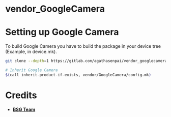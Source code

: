 # vendor_GoogleCamera

# Setting up Google Camera
To build Google Camera you have to build the package in your device tree (Example, in device.mk).

```bash
git clone --depth=1 https://gitlab.com/agathasenpai/vendor_googlecamera vendor/GoogleCamera
```

```bash
# Inherit Google Camera
$(call inherit-product-if-exists, vendor/GoogleCamera/config.mk) 
```

# Credits
* [**BSG Team**](https://t.me/Channel_MGC_BSG)

